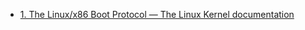 - [1. The Linux/x86 Boot Protocol — The Linux Kernel documentation](https://docs.kernel.org/arch/x86/boot.html)

